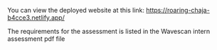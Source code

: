 You can view the deployed website at this link:
https://roaring-chaja-b4cce3.netlify.app/

The requirements for the assessment is listed in the Wavescan intern assessment pdf file

